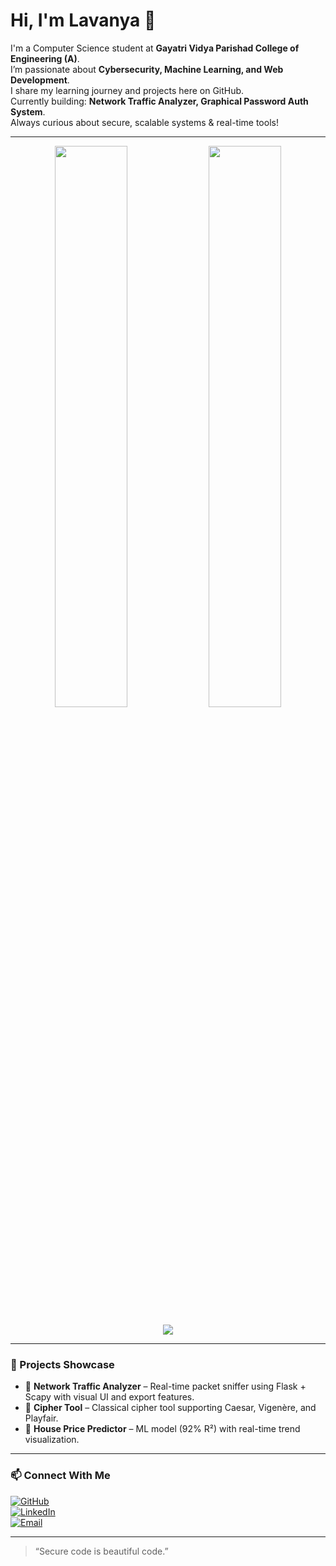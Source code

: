 # Hi, I'm Lavanya 👋

I'm a Computer Science student at **Gayatri Vidya Parishad College of Engineering (A)**.  
I’m passionate about **Cybersecurity, Machine Learning, and Web Development**.  
I share my learning journey and projects here on GitHub.  
Currently building: **Network Traffic Analyzer, Graphical Password Auth System**.  
Always curious about secure, scalable systems & real-time tools!

---



<p align="center">
  <img src="https://github-readme-stats.vercel.app/api?username=lavanyaaaaaaa&show_icons=true&theme=tokyonight" width="48%" />
  <img src="https://github-readme-stats.vercel.app/api/top-langs/?username=lavanyaaaaaaa&layout=compact&theme=tokyonight" width="48%" />
</p>

<p align="center">
  <img src="https://github-readme-streak-stats.herokuapp.com?user=lavanyaaaaaaa&theme=tokyonight" />
</p>

---

### 📂 Projects Showcase
- 🔹 **Network Traffic Analyzer** – Real-time packet sniffer using Flask + Scapy with visual UI and export features.
- 🔹 **Cipher Tool** – Classical cipher tool supporting Caesar, Vigenère, and Playfair.
- 🔹 **House Price Predictor** – ML model (92% R²) with real-time trend visualization.

---

### 📫 Connect With Me
[![GitHub](https://img.shields.io/badge/GitHub-000000?style=for-the-badge&logo=github&logoColor=white)](https://github.com/lavanyaaaaaaa)  
[![LinkedIn](https://img.shields.io/badge/LinkedIn-0A66C2?style=for-the-badge&logo=linkedin&logoColor=white)](https://linkedin.com/in/lavanya-bethina)  
[![Email](https://img.shields.io/badge/Email-D14836?style=for-the-badge&logo=gmail&logoColor=white)](mailto:lavanyabethinaa@gmail.com)

---

> “Secure code is beautiful code.”
